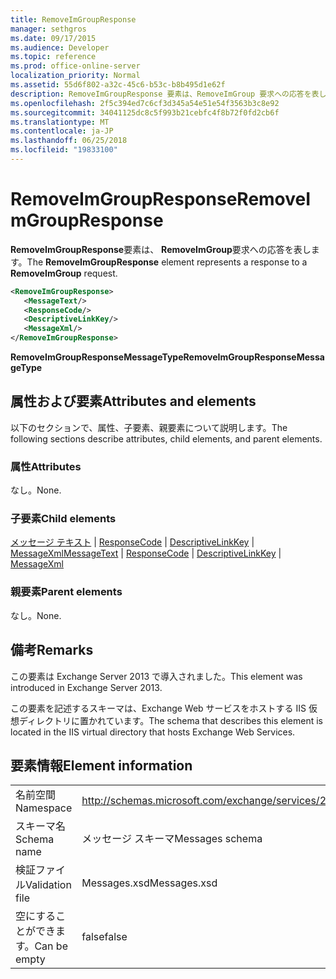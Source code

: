 ```yaml
---
title: RemoveImGroupResponse
manager: sethgros
ms.date: 09/17/2015
ms.audience: Developer
ms.topic: reference
ms.prod: office-online-server
localization_priority: Normal
ms.assetid: 55d6f802-a32c-45c6-b53c-b8b495d1e62f
description: RemoveImGroupResponse 要素は、RemoveImGroup 要求への応答を表します。
ms.openlocfilehash: 2f5c394ed7c6cf3d345a54e51e54f3563b3c8e92
ms.sourcegitcommit: 34041125dc8c5f993b21cebfc4f8b72f0fd2cb6f
ms.translationtype: MT
ms.contentlocale: ja-JP
ms.lasthandoff: 06/25/2018
ms.locfileid: "19833100"
---
```

# <a name="removeimgroupresponse"></a><span data-ttu-id="84ab5-103">RemoveImGroupResponse</span><span class="sxs-lookup"><span data-stu-id="84ab5-103">RemoveImGroupResponse</span></span>

<span data-ttu-id="84ab5-104">**RemoveImGroupResponse**要素は、 **RemoveImGroup**要求への応答を表します。</span><span class="sxs-lookup"><span data-stu-id="84ab5-104">The **RemoveImGroupResponse** element represents a response to a **RemoveImGroup** request.</span></span> 
  
```XML
<RemoveImGroupResponse>
   <MessageText/>
   <ResponseCode/>
   <DescriptiveLinkKey/>
   <MessageXml/>
</RemoveImGroupResponse>
```

 <span data-ttu-id="84ab5-105">**RemoveImGroupResponseMessageType**</span><span class="sxs-lookup"><span data-stu-id="84ab5-105">**RemoveImGroupResponseMessageType**</span></span>
## <a name="attributes-and-elements"></a><span data-ttu-id="84ab5-106">属性および要素</span><span class="sxs-lookup"><span data-stu-id="84ab5-106">Attributes and elements</span></span>

<span data-ttu-id="84ab5-107">以下のセクションで、属性、子要素、親要素について説明します。</span><span class="sxs-lookup"><span data-stu-id="84ab5-107">The following sections describe attributes, child elements, and parent elements.</span></span>
  
### <a name="attributes"></a><span data-ttu-id="84ab5-108">属性</span><span class="sxs-lookup"><span data-stu-id="84ab5-108">Attributes</span></span>

<span data-ttu-id="84ab5-109">なし。</span><span class="sxs-lookup"><span data-stu-id="84ab5-109">None.</span></span>
  
### <a name="child-elements"></a><span data-ttu-id="84ab5-110">子要素</span><span class="sxs-lookup"><span data-stu-id="84ab5-110">Child elements</span></span>

<span data-ttu-id="84ab5-111">[メッセージ テキスト](messagetext.md) | [ResponseCode](responsecode.md) | [DescriptiveLinkKey](descriptivelinkkey.md) | [MessageXml](messagexml.md)</span><span class="sxs-lookup"><span data-stu-id="84ab5-111">[MessageText](messagetext.md) | [ResponseCode](responsecode.md) | [DescriptiveLinkKey](descriptivelinkkey.md) | [MessageXml](messagexml.md)</span></span>
  
### <a name="parent-elements"></a><span data-ttu-id="84ab5-112">親要素</span><span class="sxs-lookup"><span data-stu-id="84ab5-112">Parent elements</span></span>

<span data-ttu-id="84ab5-113">なし。</span><span class="sxs-lookup"><span data-stu-id="84ab5-113">None.</span></span>
  
## <a name="remarks"></a><span data-ttu-id="84ab5-114">備考</span><span class="sxs-lookup"><span data-stu-id="84ab5-114">Remarks</span></span>

<span data-ttu-id="84ab5-115">この要素は Exchange Server 2013 で導入されました。</span><span class="sxs-lookup"><span data-stu-id="84ab5-115">This element was introduced in Exchange Server 2013.</span></span>
  
<span data-ttu-id="84ab5-116">この要素を記述するスキーマは、Exchange Web サービスをホストする IIS 仮想ディレクトリに置かれています。</span><span class="sxs-lookup"><span data-stu-id="84ab5-116">The schema that describes this element is located in the IIS virtual directory that hosts Exchange Web Services.</span></span>
  
## <a name="element-information"></a><span data-ttu-id="84ab5-117">要素情報</span><span class="sxs-lookup"><span data-stu-id="84ab5-117">Element information</span></span>

|||
|:-----|:-----|
|<span data-ttu-id="84ab5-118">名前空間</span><span class="sxs-lookup"><span data-stu-id="84ab5-118">Namespace</span></span>  <br/> |http://schemas.microsoft.com/exchange/services/2006/messages  <br/> |
|<span data-ttu-id="84ab5-119">スキーマ名</span><span class="sxs-lookup"><span data-stu-id="84ab5-119">Schema name</span></span>  <br/> |<span data-ttu-id="84ab5-120">メッセージ スキーマ</span><span class="sxs-lookup"><span data-stu-id="84ab5-120">Messages schema</span></span>  <br/> |
|<span data-ttu-id="84ab5-121">検証ファイル</span><span class="sxs-lookup"><span data-stu-id="84ab5-121">Validation file</span></span>  <br/> |<span data-ttu-id="84ab5-122">Messages.xsd</span><span class="sxs-lookup"><span data-stu-id="84ab5-122">Messages.xsd</span></span>  <br/> |
|<span data-ttu-id="84ab5-123">空にすることができます。</span><span class="sxs-lookup"><span data-stu-id="84ab5-123">Can be empty</span></span>  <br/> |<span data-ttu-id="84ab5-124">false</span><span class="sxs-lookup"><span data-stu-id="84ab5-124">false</span></span>  <br/> |
   

